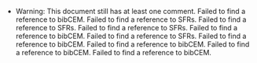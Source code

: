 * Warning: This document still has at least one comment.
 Failed to find a reference to bibCEM.
 Failed to find a reference to SFRs.
 Failed to find a reference to SFRs.
 Failed to find a reference to SFRs.
 Failed to find a reference to bibCEM.
 Failed to find a reference to SFRs.
 Failed to find a reference to bibCEM.
 Failed to find a reference to bibCEM.
 Failed to find a reference to bibCEM.
 Failed to find a reference to bibCEM.
